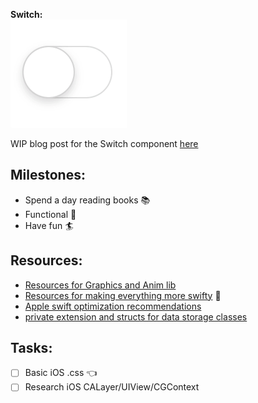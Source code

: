 **Switch:**  
<img width="186" alt="img" src="https://raw.githubusercontent.com/stylekit/img/master/switch8crop20fps.gif">  

WIP blog post for the Switch component [here](http://stylekit.org/blog/2017/01/24/Switch/)   

## Milestones:
- Spend a day reading books 📚
- Functional 🤖
- Have fun 🏄   

## Resources:
- [Resources for Graphics and Anim lib](https://www.raywenderlich.com/90488/calayer-in-ios-with-swift-10-examples) 
- [Resources for making everything more swifty](https://www.raywenderlich.com/category/swift)  🔑
- [Apple swift optimization recommendations](https://github.com/apple/swift/blob/master/docs/OptimizationTips.rst#the-cost-of-large-swift-values) 
- [private extension and structs for data storage classes](https://www.natashatherobot.com/using-swift-extensions/) 

## Tasks:
- [ ] Basic iOS .css 👈
- [ ] Research iOS CALayer/UIView/CGContext